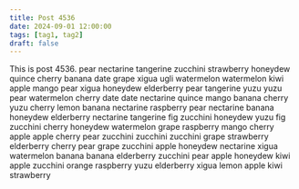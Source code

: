 ```yaml
---
title: Post 4536
date: 2024-09-01 12:00:00
tags: [tag1, tag2]
draft: false
---
```

This is post 4536.
pear
nectarine
tangerine
zucchini
strawberry
honeydew
quince
cherry
banana
date
grape
xigua
ugli
watermelon
watermelon
kiwi
apple
mango
pear
xigua
honeydew
elderberry
pear
tangerine
yuzu
yuzu
pear
watermelon
cherry
date
date
nectarine
quince
mango
banana
cherry
yuzu
cherry
lemon
banana
nectarine
raspberry
pear
nectarine
banana
honeydew
elderberry
nectarine
tangerine
fig
zucchini
honeydew
yuzu
fig
zucchini
cherry
honeydew
watermelon
grape
raspberry
mango
cherry
apple
apple
cherry
pear
zucchini
zucchini
zucchini
grape
strawberry
elderberry
cherry
pear
grape
zucchini
apple
honeydew
nectarine
xigua
watermelon
banana
banana
elderberry
zucchini
pear
apple
honeydew
kiwi
apple
zucchini
orange
raspberry
yuzu
elderberry
xigua
lemon
apple
kiwi
strawberry
